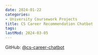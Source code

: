 ```yaml
---
date: 2024-01-22
categories:
- University Coursework Projects
title: CS Career Recommendation Chatbot
tags:
lastMod: 2024-03-05
---
```

GitHub: [@cs-career-chatbot](https://github.com/wonyoung-jang/cs-career-chatbot)
